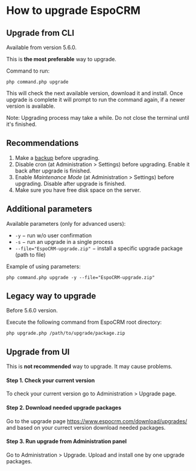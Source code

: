 # How to upgrade EspoCRM

## Upgrade from CLI

Available from version 5.6.0.

This is **the most preferable** way to upgrade.

Command to run:

```
php command.php upgrade
```

This will check the next available version, download it and install. Once upgrade is complete it will prompt to run the command again, if a newer version is available.

Note: Upgrading process may take a while. Do not close the terminal until it's finished.

## Recommendations

1. Make a [backup](backup-and-restore.md) before upgrading.
2. Disable cron (at Administration > Settings) before upgrading. Enable it back after upgrade is finished.
3. Enable *Maintenance Mode* (at Administration > Settings) before upgrading. Disable after upgrade is finished.
4. Make sure you have free disk space on the server.

## Additional parameters

Available parameters (only for advanced users):

- `-y` − run w/o user confirmation
- `-s` − run an upgrade in a single process
- `--file="EspoCRM-upgrade.zip"` − install a specific upgrade package (path to file)

Example of using parameters:

```
php command.php upgrade -y --file="EspoCRM-upgrade.zip"
```

## Legacy way to upgrade

Before 5.6.0 version.

Execute the following command from EspoCRM root directory:

```
php upgrade.php /path/to/upgrade/package.zip
```

## Upgrade from UI

This is **not recommended** way to upgrade. It may cause problems.

#### Step 1. Check your current version

To check your current version go to Administration > Upgrade page.

#### Step 2. Download needed upgrade packages

Go to the upgrade page https://www.espocrm.com/download/upgrades/ and based on your currect version download needed packages.

#### Step 3. Run upgrade from Administration panel

Go to Administration > Upgrade. Upload and install one by one upgrade packages.
